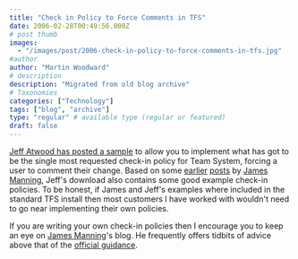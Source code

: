 ```yaml
---
title: "Check in Policy to Force Comments in TFS"
date: 2006-02-28T00:49:56.000Z
# post thumb
images:
  - "/images/post/2006-check-in-policy-to-force-comments-in-tfs.jpg"
#author
author: "Martin Woodward"
# description
description: "Migrated from old blog archive"
# Taxonomies
categories: ["Technology"]
tags: ["blog", "archive"]
type: "regular" # available type (regular or featured)
draft: false
---
```


[Jeff Atwood has posted a sample](http://blogs.vertigosoftware.com/teamsystem/archive/2006/02/27/2302.aspx) to allow you to implement what has got to be the single most requested check-in policy for Team System, forcing a user to comment their change.  Based on some [earlier](http://blogs.msdn.com/jmanning/archive/2006/02/02/523125.aspx) [posts](http://blogs.msdn.com/jmanning/archive/2006/01/21/515858.aspx) by [James Manning](http://blogs.msdn.com/jmanning/), Jeff's download also contains some good example check-in policies.  To be honest, if James and Jeff's examples where included in the standard TFS install then most customers I have worked with wouldn't need to go near implementing their own policies.

If you are writing your own check-in policies then I encourage you to keep an eye on [James Manning](http://blogs.msdn.com/jmanning/)'s blog.  He frequently offers tidbits of advice above that of the [official guidance](http://msdn2.microsoft.com/en-us/library/ms181281.aspx).